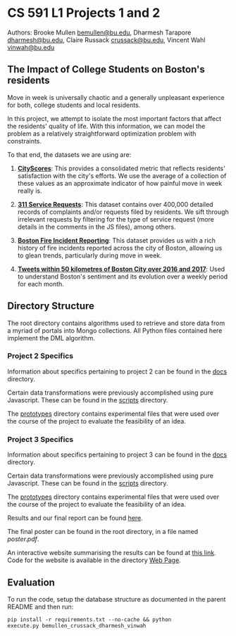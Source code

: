 # CS 591 L1 Projects 1 and 2

Authors: Brooke Mullen <bemullen@bu.edu>, Dharmesh Tarapore <dharmesh@bu.edu>, Claire Russack <crussack@bu.edu>, Vincent Wahl <vinwah@bu.edu>

## The Impact of College Students on Boston's residents

Move in week is universally chaotic and a generally unpleasant experience for both, college students
and local residents. 

In this project, we attempt to isolate the most important factors that affect the residents' quality
of life. With this information, we can model the problem as a relatively straightforward optimization
problem with constraints.

To that end, the datasets we are using are:

1. <strong><a href="https://data.boston.gov/dataset/cityscore">CityScores</a></strong>: This provides a consolidated metric that reflects residents' satisfaction with the city's efforts. We use the average of a collection of these values as an approximate indicator of how painful move in week really is.

2. <strong><a href="https://data.boston.gov/dataset/311-service-requests/resource/2968e2c0-d479-49ba-a884-4ef523ada3c0">311 Service Requests</a></strong>: This dataset contains over 400,000 detailed records of complaints and/or requests filed by residents. We sift through irrelevant requests by filtering for the type of service request (more details in the comments in the JS files), among others.

3. <strong><a href="https://data.boston.gov/dataset/fire-incident-reporting">Boston Fire Incident Reporting</a></strong>: This dataset provides us with a rich history of fire incidents reported across the city of Boston, allowing us to glean trends, particularly during move in week.

4. <strong><a href="https://cs-people.bu.edu/dharmesh/cs591">Tweets within 50 kilometres of Boston City over 2016 and 2017</a></strong>: Used to understand Boston's sentiment and its evolution over a weekly period for each month.

## Directory Structure

The root directory contains algorithms used to retrieve and store data from a myriad of portals into Mongo collections. All Python files contained here implement the DML algorithm.

### Project 2 Specifics

Information about specifics pertaining to project 2 can be found in the <a href="docs/">docs</a> directory.

Certain data transformations were previously accomplished using pure Javascript. These can be found in the <a href="scripts/">scripts</a> directory.

The <a href="prototypes">prototypes</a> directory contains experimental files that were used over the course of the project to evaluate the feasibility of an idea.

### Project 3 Specifics

Information about specifics pertaining to project 3 can be found in the <a href="docs/">docs</a> directory.

Certain data transformations were previously accomplished using pure Javascript. These can be found in the <a href="scripts/">scripts</a> directory.

The <a href="prototypes">prototypes</a> directory contains experimental files that were used over the course of the project to evaluate the feasibility of an idea.

Results and our final report can be found <a href="https://cs-people.bu.edu/dharmesh/cs591/report.pdf" target="_blank">here</a>.

The final poster can be found in the root directory, in a file named <i>poster.pdf</i>.

An interactive website summarising the results can be found at <a href="http://ec2-18-217-39-61.us-east-2.compute.amazonaws.com/">this link</a>. Code for the website is available in the directory <a href="Web\ Page/">Web Page</a>.

## Evaluation

To run the code, setup the database structure as documented in the parent README and then run:


<code>pip install -r requirements.txt --no-cache && python execute.py bemullen_crussack_dharmesh_vinwah</code>
